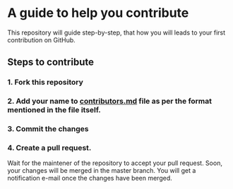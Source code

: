 # A guide to help you contribute
This repository will guide step-by-step, that how you will leads to your first contribution on GitHub. 

## Steps to contribute

### 1. Fork this repository

### 2. Add your name to [contributors.md](CONTRIBUTORS.md) file as per the format mentioned in the file itself.

### 3. Commit the changes

### 4. Create a pull request.


Wait for the maintener of the repository to accept your pull request. Soon, your changes will be merged in the master branch. You will get a notification e-mail once the changes have been merged.



